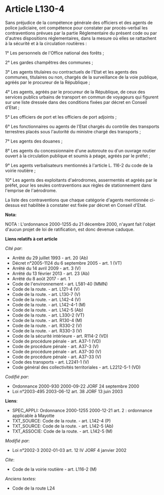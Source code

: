 # Article L130-4

Sans préjudice de la compétence générale des officiers et des agents de police judiciaire, ont compétence pour constater par
procès-verbal les contraventions prévues par la partie Réglementaire du présent code ou par d'autres dispositions
réglementaires, dans la mesure où elles se rattachent à la sécurité et à la circulation routières :

1° Les personnels de l'Office national des forêts ;

2° Les gardes champêtres des communes ;

3° Les agents titulaires ou contractuels de l'Etat et les agents des communes, titulaires ou non, chargés de la surveillance
de la voie publique, agréés par le procureur de la République ;

4° Les agents, agréés par le procureur de la République, de ceux des services publics urbains de transport en commun de
voyageurs qui figurent sur une liste dressée dans des conditions fixées par décret en Conseil d'Etat ;

5° Les officiers de port et les officiers de port adjoints ;

6° Les fonctionnaires ou agents de l'Etat chargés du contrôle des transports terrestres placés sous l'autorité du ministre
chargé des transports ;

7° Les agents des douanes ;

8° Les agents du concessionnaire d'une autoroute ou d'un ouvrage routier ouvert à la circulation publique et soumis à péage,
agréés par le préfet ;

9° Les agents verbalisateurs mentionnés à l'article L. 116-2 du code de la voirie routière ;

10° Les agents des exploitants d'aérodromes, assermentés et agréés par le préfet, pour les seules contraventions aux règles
de stationnement dans l'emprise de l'aérodrome.

La liste des contraventions que chaque catégorie d'agents mentionnée ci-dessus est habilitée à constater est fixée par décret
en Conseil d'Etat.

**Nota:**

NOTA : L'ordonnance 2000-1255 du 21 décembre 2000, n'ayant fait l'objet d'aucun projet de loi de ratification, est donc
devenue caduque.

**Liens relatifs à cet article**

_Cité par_:

  - Arrêté du 29 juillet 1993 - art. 20 (Ab)
  - Décret n°2005-1124 du 6 septembre 2005 - art. 1 (VT)
  - Arrêté du 14 avril 2009 - art. 3 (V)
  - Arrêté du 13 février 2013 - art. 23 (Ab)
  - Arrêté du 8 août 2017 - art. 1
  - Code de l'environnement - art. L581-40 (MMN)
  - Code de la route. - art. L121-4 (V)
  - Code de la route. - art. L130-7 (V)
  - Code de la route. - art. L142-4 (V)
  - Code de la route. - art. L142-4-1 (M)
  - Code de la route. - art. L142-5 (Ab)
  - Code de la route. - art. L330-2 (VT)
  - Code de la route. - art. R130-4 (M)
  - Code de la route. - art. R330-2 (V)
  - Code de la route. - art. R330-3 (V)
  - Code de la sécurité intérieure - art. R114-2 (VD)
  - Code de procédure pénale - art. A37-1 (VD)
  - Code de procédure pénale - art. A37-3 (V)
  - Code de procédure pénale - art. A37-30 (V)
  - Code de procédure pénale - art. A37-33 (V)
  - Code des transports - art. L2241-1 (V)
  - Code général des collectivités territoriales - art. L2212-5-1 (VD)

_Codifié par_:

  - Ordonnance 2000-930 2000-09-22 JORF 24 septembre 2000
  - Loi n°2003-495 2003-06-12 art. 38 JORF 13 juin 2003

**Liens**:

  - SPEC_APPLI: Ordonnance 2000-1255 2000-12-21 art. 2 : ordonnance applicable à Mayotte
  - TXT_SOURCE: Code de la route. - art. L142-4 (P)
  - TXT_SOURCE: Code de la route. - art. L142-5 (Ab)
  - TXT_ASSOCIE: Code de la route. - art. L142-5 (M)

_Modifié par_:

  - Loi n°2002-3 2002-01-03 art. 12 IV JORF 4 janvier 2002

_Cite_:

  - Code de la voirie routière - art. L116-2 (M)

_Anciens textes_:

  - Code de la route L24
